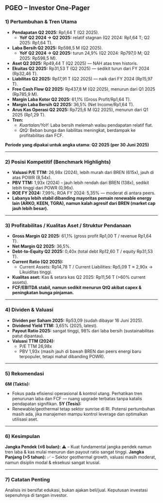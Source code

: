 ## PGEO – Investor One-Pager

### 1) Pertumbuhan & Tren Utama
- **Pendapatan Q2 2025:** Rp1,64 T (Q2 2025).  
  - **YoY Q2 2024 → Q2 2025:** relatif stagnan (Q2 2024: Rp1,64 T; Q2 2025: Rp1,64 T).
- **Laba Bersih Q2 2025:** Rp598,5 M (Q2 2025).  
  - **YoY Q2 2024 → Q2 2025:** turun 24,9% (Q2 2024: Rp797,0 M; Q2 2025: Rp598,5 M).
- **Aset Q2 2025:** Rp49,44 T (Q2 2025) — NAH atas tren historis.
- **Ekuitas Q2 2025:** Rp31,53 T (Q2 2025) — sedikit turun dari FY 2024 (Rp32,46 T).
- **Liabilitas Q2 2025:** Rp17,91 T (Q2 2025) — naik dari FY 2024 (Rp15,97 T).
- **Free Cash Flow Q2 2025:** Rp437,8 M (Q2 2025), menurun dari Q1 2025 (Rp785,9 M).
- **Margin Laba Kotor Q2 2025:** 61,1% (Gross Profit/Rp1,64 T).
- **Margin Laba Bersih Q2 2025:** 36,5% (Net Income/Rp1,64 T).
- **Arus Kas Operasi Q2 2025:** Rp725,6 M (Q2 2025), menurun dari Q1 2025 (Rp1,29 T).
- **Tren:**  
  - *Kuartalan/YoY:* Laba bersih melemah walau pendapatan relatif flat.  
  - *QtQ:* Beban bunga dan liabilitas meningkat, berdampak ke profitabilitas dan FCF.

**Periode yang dipakai untuk angka utama: Q2 2025 (per 30 Juni 2025)**

---

### 2) Posisi Kompetitif (Benchmark Highlights)
- **Valuasi P/E TTM:** 26,98x (2024), lebih murah dari BREN (615x), jauh di atas POWR (8,54x).
- **PBV TTM:** 1,93x (2024) – jauh lebih rendah dari BREN (138x), sedikit lebih tinggi dari POWR (0,96x).
- **ROE FY 2024:** 7,99%; ROA FY 2024: 5,35% — moderat di antara peers.
- **Labanya lebih stabil dibanding mayoritas pemain renewable energy lain (ARKO, KEEN, TGRA), namun kalah agresif dari BREN (market cap jauh lebih besar).**

---

### 3) Profitabilitas / Kualitas Aset / Struktur Pendanaan
- **Gross Margin Q2 2025:** 61,1% (gross profit Rp1,00 T / revenue Rp1,64 T).
- **Net Margin Q2 2025:** 36,5%.
- **Debt-to-Equity Q2 2025:** 0,40x (total debt Rp12,60 T / equity Rp31,53 T).
- **Current Ratio (Q2 2025):**  
  - Current Assets: Rp14,78 T / Current Liabilities: Rp5,09 T ≈ 2,90x → Likuiditas tinggi.
- **Kualitas aset:** Kas & setara kas Q2 2025: Rp11,56 T (>60% current assets).
- **FCF/EBITDA stabil, namun sedikit menurun QtQ akibat capex & peningkatan bunga pinjaman.**

---

### 4) Dividen & Valuasi
- **Dividen per Saham 2025:** Rp53,09 (sudah dibayar 16 Juni 2025).
- **Dividend Yield TTM:** 3,65% (2025, latest).
- **Payout Ratio 2025:** sangat tinggi, 98% dari laba bersih (sustainabilitas patut dipantau).
- **Valuasi TTM (2024):**  
  - P/E TTM 26,98x  
  - PBV 1,93x (masih jauh di bawah BREN dan peers energi baru terpopuler, tetapi mahal dibanding POWR).

---

### 5) Rekomendasi
**6M (Taktis):**  
- Fokus pada efisiensi operasional & kontrol utang. Perhatikan tren penurunan laba dan FCF — ruang upgrade terbatas tanpa katalis pendapatan signifikan.
**5Y (Tesis):**  
- Renewable/geothermal tetap sektor sunrise di RI. Potensi pertumbuhan masih ada, jika manajemen mampu kontrol leverage dan optimalkan utilisasi aset.

---

### 6) Kesimpulan
**Jangka Pendek (≤6 bulan):** ⚠️ – Kuat fundamental jangka pendek namun tren laba & kas mulai menurun dan payout ratio sangat tinggi.
**Jangka Panjang (>5 tahun):** ✅ – Sektor geothermal growth, valuasi masih moderat, namun disiplin modal & eksekusi sangat krusial.

---

### 7) Catatan Penting
Analisis ini bersifat edukasi, bukan ajakan beli/jual. Keputusan investasi sepenuhnya di tangan investor.
